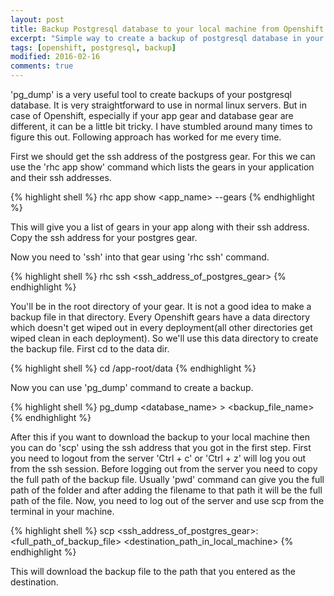 ```yaml
---
layout: post
title: Backup Postgresql database to your local machine from Openshift server
excerpt: "Simple way to create a backup of postgresql database in your Openshift server and download it to your local machine when the database gear is different from the head app gear."
tags: [openshift, postgresql, backup]
modified: 2016-02-16
comments: true
---
```


'pg_dump' is a very useful tool to create backups of your postgresql database. It is very straightforward to use in normal linux servers. But in case of Openshift, especially if your app gear and database gear are different, it can be a little bit tricky. I have stumbled around many times to figure this out. Following approach has worked for me every time.

First we should get the ssh address of the postgress gear. For this we can use the 'rhc app show' command which lists the gears in your application and their ssh addresses. 

{% highlight shell %}
rhc app show <app_name> --gears
{% endhighlight %}

This will give you a list of gears in your app along with their ssh address. Copy the ssh address for your postgres gear. 

Now you need to 'ssh' into that gear using 'rhc ssh' command.

{% highlight shell %}
rhc ssh <ssh_address_of_postgres_gear>
{% endhighlight %}

You'll be in the root directory of your gear. It is not a good idea to make a backup file in that directory. Every Openshift gears have a data directory
which doesn't get wiped out in every deployment(all other directories get wiped clean in each deployment). So we'll use this data directory to create the backup file. First cd to the data dir.

{% highlight shell %}
cd /app-root/data
{% endhighlight %}

Now you can use 'pg_dump' command to create a backup.

{% highlight shell %}
pg_dump <database_name> > <backup_file_name>
{% endhighlight %}

After this if you want to download the backup to your local machine then you can do 'scp' using the ssh address that you got in the first step. First you need to logout from the server 'Ctrl + c' or 'Ctrl + z' will log you out from the ssh session. Before logging out from the server you need to copy the full path of the backup file. Usually 'pwd' command can give you the full path of the folder and after adding the filename to that path it will be the full path of the file. Now, you need to log out of the server and use scp from the terminal in your machine.

{% highlight shell %}
scp <ssh_address_of_postgres_gear>:<full_path_of_backup_file> <destination_path_in_local_machine>
{% endhighlight %}

This will download the backup file to the path that you entered as the destination.
